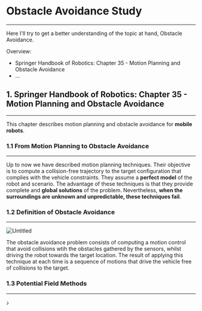 # Obstacle Avoidance Study
------
Here I'll try to get a better understanding of the topic at hand, Obstacle Avoidance. 

Overview: 
-  Springer Handbook of Robotics: Chapter 35 - Motion Planning and Obstacle Avoidance
-  ...

## 1. Springer Handbook of Robotics: Chapter 35 - Motion Planning and Obstacle Avoidance
------
This chapter describes motion planning and obstacle avoidance for **mobile robots**.

### 1.1 From Motion Planning to Obstacle Avoidance
------
Up to now we have described motion planning techniques. Their objective is to compute a collision-free trajectory to the target configuration that complies with the vehicle constraints. They assume a **perfect model** of the robot and scenario. The advantage of these techniques is that they provide complete and **global solutions** of the problem. Nevertheless, **when the surroundings are unknown and unpredictable, these techniques fail**.

### 1.2 Definition of Obstacle Avoidance
------
![Untitled](https://github.com/ArthasMenethil-A/Delta-Parallel-Robot-PPO-And-Obstacle-Avoidance/assets/69509720/6c110f68-4b1f-49fb-98d7-bc6d8df5d386)

The obstacle avoidance problem consists of computing a motion control that avoid collisions wtih the obstacles gathered by the sensors, whilst driving the robot towards the target location. The result of applying this technique at each time is a sequence of motions that drive the vehicle free of collisions to the target. 

### 1.3 Potential Field Methods 
------
ذ
